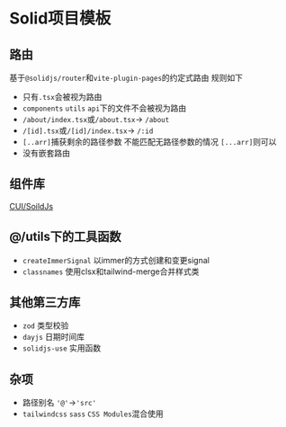 # Solid项目模板

## 路由

基于`@solidjs/router`和`vite-plugin-pages`的约定式路由 规则如下

- 只有`.tsx`会被视为路由
- `components` `utils` `api`下的文件不会被视为路由
- `/about/index.tsx`或`/about.tsx`-> `/about`
- `/[id].tsx`或`/[id]/index.tsx`-> `/:id`
- `[..arr]`捕获剩余的路径参数 不能匹配无路径参数的情况 `[...arr]`则可以
- 没有嵌套路由

## 组件库

[CUI/SoildJs](https://cui.cqb325.cn/)

## @/utils下的工具函数

- `createImmerSignal` 以immer的方式创建和变更signal
- `classnames` 使用clsx和tailwind-merge合并样式类

## 其他第三方库

- `zod` 类型校验
- `dayjs` 日期时间库
- `solidjs-use` 实用函数

## 杂项

- 路径别名 `'@'`->`'src'`
- `tailwindcss` `sass` `CSS Modules`混合使用
